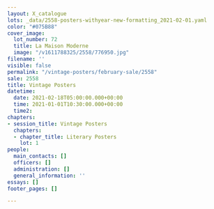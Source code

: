 ```yaml
---
layout: X_catalogue
lots: _data/2558-posters-withyear-new-formatting_2021-02-01.yaml
color: "#075B88"
cover_image:
  lot_number: 72
  title: La Maison Moderne
  image: "/v1611788325/2558/776950.jpg"
filename: ''
visible: false
permalink: "/vintage-posters/february-sale/2558"
sale: 2558
title: Vintage Posters
datetime:
  date: 2021-02-18T05:00:00.000+00:00
  time: 2021-01-01T10:30:00.000+00:00
  time2: 
chapters:
- session_title: Vintage Posters
  chapters:
  - chapter_title: Literary Posters
    lot: 1
people:
  main_contacts: []
  officers: []
  administration: []
  general_information: ''
essays: []
footer_pages: []

---
```

